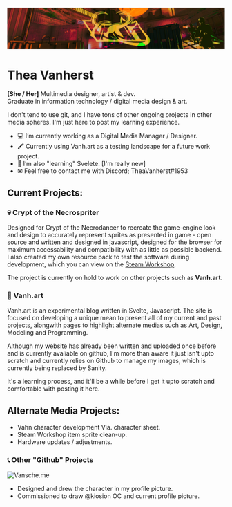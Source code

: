 <p align="center">
  <picture>
   <img alt="Vanh Logo" src="https://github.com/TheaVanherst/TheaVanherst/blob/main/halloweenbanner5.png">
  </picture>
</p>

# Thea Vanherst 

 **[She / Her]** Multimedia designer, artist & dev.<br>
Graduate in information technology / digital media design & art.

I don't tend to use git, and I have tons of other ongoing projects in other media spheres. I'm just here to post my learning experience.

  - 💻 I’m currently working as a Digital Media Manager / Designer.
  - 🖍 Currently using Vanh.art as a testing landscape for a future work project.
  - 🧮 I’m also "learning" Svelete. [I'm really new]
  - ✉ Feel free to contact me with Discord; TheaVanherst#1953

## Current Projects:
### 💀 Crypt of the Necrospriter
Designed for Crypt of the Necrodancer to recreate the game-engine look and design to accurately represent sprites as presented in game - open source and written and designed in javascript, designed for the browser for maximum accessability and compatibility with as little as possible backend.<br>
I also created my own resource pack to test the software during development, which you can view on the [Steam Workshop](https://steamcommunity.com/sharedfiles/filedetails/?id=2893560157).

The project is currently on hold to work on other projects such as **Vanh.art**.<br>

### 🦈 Vanh.art
Vanh.art is an experimental blog written in Svelte, Javascript. 
The site is focused on developing a unique mean to present all of my current and past projects, alongwith pages to highlight alternate medias such as Art, Design, Modeling and Programming.

Although my website has already been written and uploaded once before and is currently avaliable on github, I'm more than aware it just isn't upto scratch and currently relies on Github to manage my images, which is currently being replaced by Sanity.

It's a learning process, and it'll be a while before I get it upto scratch and comfortable with posting it here.

## Alternate Media Projects:
- Vahn character development Via. character sheet.
- Steam Workshop item sprite clean-up.
- Hardware updates / adjustments.

### 📞 Other "Github" Projects
<picture><img alt="Vansche.me" src="https://cdn.discordapp.com/attachments/630047188520665121/1053179077223264347/image.png"></picture>

- Designed and drew the character in my profile picture.
- Commissioned to draw @kiosion OC and current profile picture.
